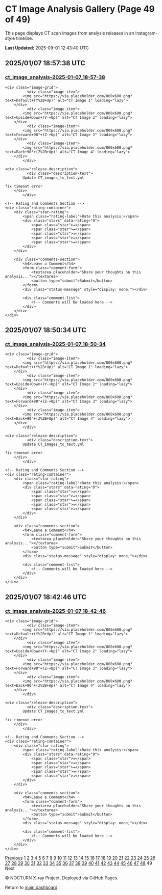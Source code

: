 # CT Image Analysis Gallery (Page 49 of 49)

This page displays CT scan images from analysis releases in an Instagram-style timeline.

**Last Updated:** 2025-09-01 12:43:40 UTC

<link rel="stylesheet" href="assets/css/gallery.css">

<div class="gallery-container">

<div class="gallery-item" data-release-id="release-ct-image-analysis-2025-01-07-18-57-38" data-release-tag="ct_image_analysis-2025-01-07_18-57-38">
    <div class="gallery-header">
        <h2>2025/01/07 18:57:38 UTC</h2>
        <h3><a href="https://github.com/johntrue15/NOCTURN-X-ray-repo/releases/tag/ct_image_analysis-2025-01-07_18-57-38">ct_image_analysis-2025-01-07_18-57-38</a></h3>
    </div>
    
    <div class="image-grid">
              <div class="image-item">
            <img src="https://via.placeholder.com/800x600.png?text=Default+(Y%2B+Up)" alt="CT Image 1" loading="lazy">
        </div>
              <div class="image-item">
            <img src="https://via.placeholder.com/800x600.png?text=Upside+Down+(Y-+Up)" alt="CT Image 2" loading="lazy">
        </div>
              <div class="image-item">
            <img src="https://via.placeholder.com/800x600.png?text=Forward+90°+(Z-+Up)" alt="CT Image 3" loading="lazy">
        </div>
              <div class="image-item">
            <img src="https://via.placeholder.com/800x600.png?text=Back+90°+(Z%2B+Up)" alt="CT Image 4" loading="lazy">
        </div>
            </div>
    
    <div class="release-description">
              <div class="description-text">
            Update CT_images_to_text.yml
    
    fix timeout error
        </div>
            </div>
            
    <!-- Rating and Comments Section -->
    <div class="rating-container">
        <div class="star-rating">
            <span class="rating-label">Rate this analysis:</span>
            <div class="stars" data-rating="0">
                <span class="star">★</span>
                <span class="star">★</span>
                <span class="star">★</span>
                <span class="star">★</span>
                <span class="star">★</span>
            </div>
        </div>
        
        <div class="comments-section">
            <h4>Leave a Comment</h4>
            <form class="comment-form">
                <textarea placeholder="Share your thoughts on this analysis..."></textarea>
                <button type="submit">Submit</button>
            </form>
            <div class="status-message" style="display: none;"></div>
            
            <div class="comment-list">
                <!-- Comments will be loaded here -->
            </div>
        </div>
    </div>
</div>

<div class="timeline-separator"></div>

<div class="gallery-item" data-release-id="release-ct-image-analysis-2025-01-07-18-50-34" data-release-tag="ct_image_analysis-2025-01-07_18-50-34">
    <div class="gallery-header">
        <h2>2025/01/07 18:50:34 UTC</h2>
        <h3><a href="https://github.com/johntrue15/NOCTURN-X-ray-repo/releases/tag/ct_image_analysis-2025-01-07_18-50-34">ct_image_analysis-2025-01-07_18-50-34</a></h3>
    </div>
    
    <div class="image-grid">
              <div class="image-item">
            <img src="https://via.placeholder.com/800x600.png?text=Default+(Y%2B+Up)" alt="CT Image 1" loading="lazy">
        </div>
              <div class="image-item">
            <img src="https://via.placeholder.com/800x600.png?text=Upside+Down+(Y-+Up)" alt="CT Image 2" loading="lazy">
        </div>
              <div class="image-item">
            <img src="https://via.placeholder.com/800x600.png?text=Forward+90°+(Z-+Up)" alt="CT Image 3" loading="lazy">
        </div>
              <div class="image-item">
            <img src="https://via.placeholder.com/800x600.png?text=Back+90°+(Z%2B+Up)" alt="CT Image 4" loading="lazy">
        </div>
            </div>
    
    <div class="release-description">
              <div class="description-text">
            Update CT_images_to_text.yml
    
    fix timeout error
        </div>
            </div>
            
    <!-- Rating and Comments Section -->
    <div class="rating-container">
        <div class="star-rating">
            <span class="rating-label">Rate this analysis:</span>
            <div class="stars" data-rating="0">
                <span class="star">★</span>
                <span class="star">★</span>
                <span class="star">★</span>
                <span class="star">★</span>
                <span class="star">★</span>
            </div>
        </div>
        
        <div class="comments-section">
            <h4>Leave a Comment</h4>
            <form class="comment-form">
                <textarea placeholder="Share your thoughts on this analysis..."></textarea>
                <button type="submit">Submit</button>
            </form>
            <div class="status-message" style="display: none;"></div>
            
            <div class="comment-list">
                <!-- Comments will be loaded here -->
            </div>
        </div>
    </div>
</div>

<div class="timeline-separator"></div>

<div class="gallery-item" data-release-id="release-ct-image-analysis-2025-01-07-18-42-46" data-release-tag="ct_image_analysis-2025-01-07_18-42-46">
    <div class="gallery-header">
        <h2>2025/01/07 18:42:46 UTC</h2>
        <h3><a href="https://github.com/johntrue15/NOCTURN-X-ray-repo/releases/tag/ct_image_analysis-2025-01-07_18-42-46">ct_image_analysis-2025-01-07_18-42-46</a></h3>
    </div>
    
    <div class="image-grid">
              <div class="image-item">
            <img src="https://via.placeholder.com/800x600.png?text=Default+(Y%2B+Up)" alt="CT Image 1" loading="lazy">
        </div>
              <div class="image-item">
            <img src="https://via.placeholder.com/800x600.png?text=Upside+Down+(Y-+Up)" alt="CT Image 2" loading="lazy">
        </div>
              <div class="image-item">
            <img src="https://via.placeholder.com/800x600.png?text=Forward+90°+(Z-+Up)" alt="CT Image 3" loading="lazy">
        </div>
              <div class="image-item">
            <img src="https://via.placeholder.com/800x600.png?text=Back+90°+(Z%2B+Up)" alt="CT Image 4" loading="lazy">
        </div>
            </div>
    
    <div class="release-description">
              <div class="description-text">
            Update CT_images_to_text.yml
    
    fix timeout error
        </div>
            </div>
            
    <!-- Rating and Comments Section -->
    <div class="rating-container">
        <div class="star-rating">
            <span class="rating-label">Rate this analysis:</span>
            <div class="stars" data-rating="0">
                <span class="star">★</span>
                <span class="star">★</span>
                <span class="star">★</span>
                <span class="star">★</span>
                <span class="star">★</span>
            </div>
        </div>
        
        <div class="comments-section">
            <h4>Leave a Comment</h4>
            <form class="comment-form">
                <textarea placeholder="Share your thoughts on this analysis..."></textarea>
                <button type="submit">Submit</button>
            </form>
            <div class="status-message" style="display: none;"></div>
            
            <div class="comment-list">
                <!-- Comments will be loaded here -->
            </div>
        </div>
    </div>
</div>

<div class="timeline-separator"></div>

<div class="pagination-container">
    <a href="image_analysis_page48.html" class="pagination-button">Previous</a>    <a href="image_analysis.html" class="pagination-page">1</a>    <a href="image_analysis_page2.html" class="pagination-page">2</a>    <a href="image_analysis_page3.html" class="pagination-page">3</a>    <a href="image_analysis_page4.html" class="pagination-page">4</a>    <a href="image_analysis_page5.html" class="pagination-page">5</a>    <a href="image_analysis_page6.html" class="pagination-page">6</a>    <a href="image_analysis_page7.html" class="pagination-page">7</a>    <a href="image_analysis_page8.html" class="pagination-page">8</a>    <a href="image_analysis_page9.html" class="pagination-page">9</a>    <a href="image_analysis_page10.html" class="pagination-page">10</a>    <a href="image_analysis_page11.html" class="pagination-page">11</a>    <a href="image_analysis_page12.html" class="pagination-page">12</a>    <a href="image_analysis_page13.html" class="pagination-page">13</a>    <a href="image_analysis_page14.html" class="pagination-page">14</a>    <a href="image_analysis_page15.html" class="pagination-page">15</a>    <a href="image_analysis_page16.html" class="pagination-page">16</a>    <a href="image_analysis_page17.html" class="pagination-page">17</a>    <a href="image_analysis_page18.html" class="pagination-page">18</a>    <a href="image_analysis_page19.html" class="pagination-page">19</a>    <a href="image_analysis_page20.html" class="pagination-page">20</a>    <a href="image_analysis_page21.html" class="pagination-page">21</a>    <a href="image_analysis_page22.html" class="pagination-page">22</a>    <a href="image_analysis_page23.html" class="pagination-page">23</a>    <a href="image_analysis_page24.html" class="pagination-page">24</a>    <a href="image_analysis_page25.html" class="pagination-page">25</a>    <a href="image_analysis_page26.html" class="pagination-page">26</a>    <a href="image_analysis_page27.html" class="pagination-page">27</a>    <a href="image_analysis_page28.html" class="pagination-page">28</a>    <a href="image_analysis_page29.html" class="pagination-page">29</a>    <a href="image_analysis_page30.html" class="pagination-page">30</a>    <a href="image_analysis_page31.html" class="pagination-page">31</a>    <a href="image_analysis_page32.html" class="pagination-page">32</a>    <a href="image_analysis_page33.html" class="pagination-page">33</a>    <a href="image_analysis_page34.html" class="pagination-page">34</a>    <a href="image_analysis_page35.html" class="pagination-page">35</a>    <a href="image_analysis_page36.html" class="pagination-page">36</a>    <a href="image_analysis_page37.html" class="pagination-page">37</a>    <a href="image_analysis_page38.html" class="pagination-page">38</a>    <a href="image_analysis_page39.html" class="pagination-page">39</a>    <a href="image_analysis_page40.html" class="pagination-page">40</a>    <a href="image_analysis_page41.html" class="pagination-page">41</a>    <a href="image_analysis_page42.html" class="pagination-page">42</a>    <a href="image_analysis_page43.html" class="pagination-page">43</a>    <a href="image_analysis_page44.html" class="pagination-page">44</a>    <a href="image_analysis_page45.html" class="pagination-page">45</a>    <a href="image_analysis_page46.html" class="pagination-page">46</a>    <a href="image_analysis_page47.html" class="pagination-page">47</a>    <a href="image_analysis_page48.html" class="pagination-page">48</a>    <span class="pagination-page current">49</span>    <span class="pagination-button disabled">Next</span>
</div>
      </div>

<script src="assets/js/gallery.js"></script>

<div class="footer">
  <p>© NOCTURN X-ray Project. Deployed via GitHub Pages.</p>
  <p>Return to <a href="index.html">main dashboard</a>.</p>
</div>
